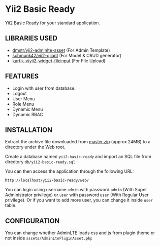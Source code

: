 Yii2 Basic Ready
============================

Yii2 Basic Ready for your standard application.

LIBRARIES USED
--------------
	
- [dmstr/yii2-adminlte-asset](https://github.com/dmstr/yii2-adminlte-asset) (For Admin Template)
- [schmunk42/yii2-giiant](https://github.com/schmunk42/yii2-giiant) (For Model & CRUD generator)
- [kartik-v/yii2-widget-fileinput](https://github.com/kartik-v/yii2-widget-fileinput) (For File Upload)
	
FEATURES
--------
- Login with user from database.
- Logout
- User Menu
- Role Menu
- Dynamic Menu
- Dynamic RBAC


INSTALLATION
------------

Extract the archive file downloaded from [master.zip](https://github.com/febfeb/yii2-ready-basic/archive/master.zip) (approx 24MB) to a directory under the Web root.

Create a database named `yii2-basic-ready` and import an SQL file from directory `db/yii2-basic-ready.sql`

You can then access the application through the following URL:

~~~
http://localhost/yii2-basic-ready/web/
~~~

You can login using username `admin` with password `admin` (With Super Administrator privilege) or `user` with password `user` (With Regular User privilege). Or if you want to add more user, you can change it inside `user` table.

CONFIGURATION
----
You can change whether AdminLTE loads css and js from plugin theme or not inside `assets/AdminLtePluginAsset.php`